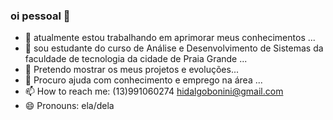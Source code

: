 ### oi pessoal 👋

<!--
**RobertaBonini/RobertaBonini** is a ✨ _special_ ✨ repository because its `README.md` (this file) appears on your GitHub profile.

Here are some ideas to get you started:
-->
- 🔭 atualmente estou trabalhando em aprimorar meus conhecimentos ...
- 🌱 sou estudante do curso de Análise  e Desenvolvimento de Sistemas da faculdade de tecnologia da cidade de Praia Grande ...
- 👯 Pretendo mostrar os meus projetos e evoluções...
- 🤔 Procuro ajuda com conhecimento e emprego na área ...
- 📫 How to reach me:
(13)991060274 
hidalgobonini@gmail.com 
- 😄 Pronouns: ela/dela
